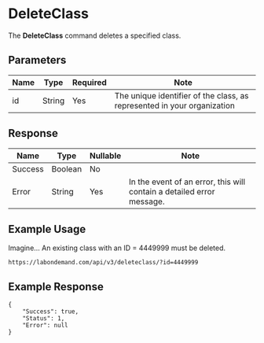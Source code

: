 # DeleteClass

The **DeleteClass** command deletes a specified class.

## Parameters

|Name|Type|Required|Note|
|--- |--- |--- |--- |
|id|String|Yes|The unique identifier of the class, as represented in your organization|

## Response

|Name|Type|Nullable|Note|
|--- |--- |--- |--- |
|Success|Boolean|No|
|Error|String|Yes|In the event of an error, this will contain a detailed error message.|

## Example Usage

Imagine… An existing class with an ID = 4449999 must be deleted.

```
https://labondemand.com/api/v3/deleteclass/?id=4449999
```

## Example Response

```linenums
{
    "Success": true,
    "Status": 1,
    "Error": null
}
```



